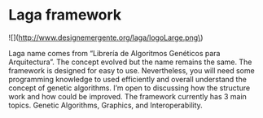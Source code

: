 # Laga framework

!\[\]\(http://www.designemergente.org/laga/logoLarge.png\)

Laga name comes from “Librería de Algoritmos Genéticos para Arquitectura”. The concept evolved but the name remains the same. The framework is designed for easy to use. Nevertheless, you will need some programming knowledge to used efficiently and overall understand the concept of genetic algorithms. I’m open to discussing how the structure work and how could be improved. The framework currently has 3 main topics. Genetic Algorithms, Graphics, and Interoperability.

